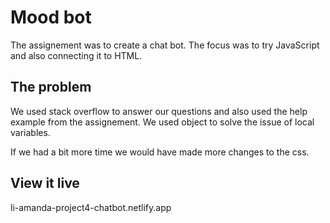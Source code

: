# Mood bot
The assignement was to create a chat bot. The focus was to try JavaScript and also connecting it to HTML.

## The problem
We used stack overflow to answer our questions and also used the help example from the assignement. We used object to solve the issue of local variables. 

If we had a bit more time we would have made more changes to the css. 


## View it live

li-amanda-project4-chatbot.netlify.app
